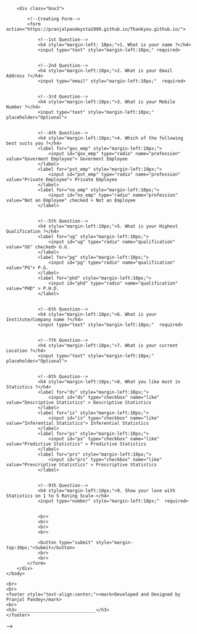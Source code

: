 <!--
<!DOCTYPE html>
<html>
	<head>
		<title>Online Survey | Pranjal Pandey</title>
		<meta name="viewport" content="width=device-width, initial-scale=1.0">
		<style>
			body{background-color:#9999ff;}
			.box1{
				height: auto;
				width:  100%;
				color: black;
				background-color: #00ff55;
				padding-top: 10px;
				padding-bottom: 10px;
				text-align: center;
				border-color: red;
				border-style: solid;
				}
			.box2{
				height: auto;
				width:  100%;
				color: black;
				font-size: 18px;
				background-color: #ffff99;
				padding-top: 3px;
				padding-bottom: 3px;
				text-align: center;
				border-color: red;
				border-style: solid;
				}
			.box3{
				height: auto;
				width:  100%;
				background-color: #ff8080;
				border-color: red;
				border-style: solid;
				text-align:center;
				}
			.text-input{
					text-align: center;	
					}
		</style>
	</head>

	<body>

		<div class="box1">
			<h1 >SURVEY FORM</h1>
			<h4>An Online Survey only for study purpose </h4>
			<h5>Conducted by Pranjal Pandey </h5>
			<h5>Banaras Hindu University, Varanasi, U.P.</h5>
		</div>
<br>
		<div class="box2">
			<img src="online-survey-concept-characters-can-260nw-1141387610.webp" style="max-width:100%;height:auto;"><br>
			<br>
			<br>
			<h4>The main purpose of this survey is basically to know about the users of Statistics.</h4>
		</div>
<br>
		<!--Creating 3rd box-->
		<div class="box3">

			<!--Creating Form-->
			<form action="https://pranjalpandeysta1999.github.io/Thankyou.github.io/">

				<!--1st Question-->
				<h4 style="margin-left: 10px;">1. What is your name ?</h4>
				<input type="text" style="margin-left:10px;" required>


				<!--2nd Question-->
				<h4 style="margin-left:10px;">2. What is your Email Address ?</h4>
				<input type="email" style="margin-left:10px;"  required>


				<!--3rd Question-->
				<h4 style="margin-left:10px;">3. What is your Mobile Number ?</h4>
				<input type="text" style="margin-left:10px;"  placeholder="Optional">


				<!--4th Question-->
				<h4 style="margin-left:10px;">4. Which of the following best suits you ?</h4>
				<label for="gov_emp" style="margin-left:10px;">
					<input id="gov_emp" type="radio" name="profession" value="Goverment Employee"> Goverment Employee
				</label>
				<label for="pvt_emp" style="margin-left:10px;">
					<input id="pvt_emp" type="radio" name="profession" value="Private Employee"> Private Employee
				</label>
				<label for="no_emp" style="margin-left:10px;">
					<input id="no_emp" type="radio" name="profession" value="Not an Employee" checked > Not an Employee
				</label>


				<!--5th Question-->
				<h4 style="margin-left:10px;">5. What is your Highest Qualification ?</h4>
				<label for="ug" style="margin-left:10px;">
					<input id="ug" type="radio" name="qualification" value="UG" checked> U.G.
				</label>
				<label for="pg" style="margin-left:10px;">
					<input id="pg" type="radio" name="qualification" value="PG"> P.G.
				</label>
				<label for="phd" style="margin-left:10px;">
					<input id="phd" type="radio" name="qualification" value="PHD" > P.H.D.
				</label>


				<!--6th Question-->
				<h4 style="margin-left:10px;">6. What is your Institute/Company name ?</h4>
				<input type="text" style="margin-left:10px;"  required>


				<!--7th Question-->
				<h4 style="margin-left:10px;">7. What is your current Location ?</h4>
				<input type="text" style="margin-left:10px;"  placeholder="Optional">


				<!--8th Question-->
				<h4 style="margin-left:10px;">8. What you like most in Statistics ?</h4>
				<label for="ds" style="margin-left:10px;">
					<input id="ds" type="checkbox" name="like" value="Descriptive Statistics" > Descriptive Statistics
				</label>
				<label for="is" style="margin-left:10px;">
					<input id="is" type="checkbox" name="like" value="Inferential Statistics"> Inferential Statistics
				</label>
				<label for="ps" style="margin-left:10px;">
					<input id="ps" type="checkbox" name="like" value="Predictive Statistics" > Predictive Statistics
				</label>
				<label for="prs" style="margin-left:10px;">
					<input id="prs" type="checkbox" name="like" value="Prescriptive Statistics" > Prescriptive Statistics
				</label>


				<!--9th Question-->
				<h4 style="margin-left:10px;">9. Show your love with Statistics on 1 to 5 Rating Scale-</h4>
				<input type="number" style="margin-left:10px;"  required>


				<br>
				<br>
				<br>
				<br>

				<button type="submit" style="margin-top:10px;">Submit</button>
				<br>
				<br>
			</form>
		</div>
	</body>

	<br>
	<br>
	<footer style="text-align:center;"><mark>Developed and Designed by Pranjal Pandey</mark>
	<br>
	<h3>______________________________</h3>
	</footer>
</html>
-->
